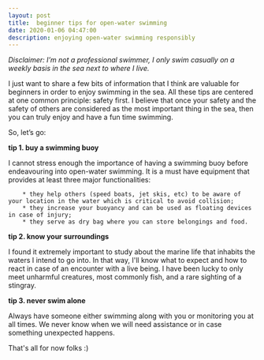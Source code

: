 ```yaml
---
layout: post
title:  beginner tips for open-water swimming
date: 2020-01-06 04:47:00
description: enjoying open-water swimming responsibly
---
```


*Disclaimer: I’m not a professional swimmer, I only swim casually on a weekly basis in the sea next to where I live.*

I just want to share a few bits of information that I think are valuable for beginners in order to enjoy swimming in the sea.
All these tips are centered at one common principle: safety first.
I believe that once your safety and the safety of others are considered as the most important thing in the sea,
then you can truly enjoy and have a fun time swimming.

So, let’s go:

**tip 1. buy a swimming buoy**

I cannot stress enough the importance of having a swimming buoy before endeavouring into open-water swimming.
It is a must have equipment that provides at least three major functionalities:

        * they help others (speed boats, jet skis, etc) to be aware of your location in the water which is critical to avoid collision;
        * they increase your buoyancy and can be used as floating devices in case of injury;
        * they serve as dry bag where you can store belongings and food.

**tip 2. know your surroundings**

I found it extremely important to study about the marine life that inhabits the waters I intend to go into.
In that way, I'll know what to expect and how to react in case of an encounter with a live being.
I have been lucky to only meet unharmful creatures, most commonly fish, and a rare sighting of a stingray.

**tip 3. never swim alone**

Always have someone either swimming along with you or monitoring you at all times. We never know when we will need assistance
or in case something unexpected happens.

That's all for now folks :)
